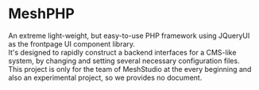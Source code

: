 # MeshPHP
  An extreme light-weight, but easy-to-use PHP framework using JQueryUI as the frontpage UI component library.<br>
  It's designed to rapidly construct a backend interfaces for a CMS-like system, by changing and setting several necessary configuration files.<br>
  This project is only for the team of MeshStudio at the every beginning and also an experimental project, so we provides no document.<br>
